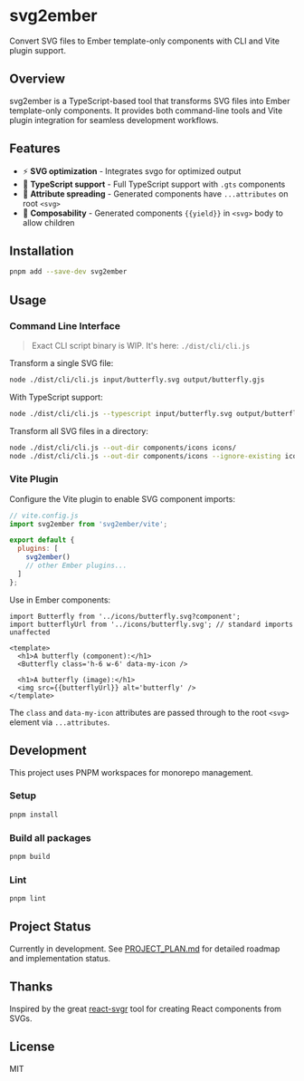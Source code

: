 # svg2ember

Convert SVG files to Ember template-only components with CLI and Vite plugin support.

## Overview

svg2ember is a TypeScript-based tool that transforms SVG files into Ember template-only components. It provides both command-line tools and Vite plugin integration for seamless development workflows.

## Features

- ⚡ **SVG optimization** - Integrates svgo for optimized output  
- 💙 **TypeScript support** - Full TypeScript support with `.gts` components
- 🔧 **Attribute spreading** - Generated components have `...attributes` on root `<svg>`
- 🎨 **Composability** - Generated components `{{yield}}` in `<svg>` body to allow children

## Installation

```bash
pnpm add --save-dev svg2ember
```

## Usage

### Command Line Interface

> Exact CLI script binary is WIP. It's here: `./dist/cli/cli.js`

Transform a single SVG file:
```bash
node ./dist/cli/cli.js input/butterfly.svg output/butterfly.gjs
```

With TypeScript support:
```bash
node ./dist/cli/cli.js --typescript input/butterfly.svg output/butterfly.gts
```

Transform all SVG files in a directory:
```bash
node ./dist/cli/cli.js --out-dir components/icons icons/
node ./dist/cli/cli.js --out-dir components/icons --ignore-existing icons/
```

### Vite Plugin

Configure the Vite plugin to enable SVG component imports:

```js
// vite.config.js
import svg2ember from 'svg2ember/vite';

export default {
  plugins: [
    svg2ember()
    // other Ember plugins...
  ]
};
```

Use in Ember components:
```gts
import Butterfly from '../icons/butterfly.svg?component';
import butterflyUrl from '../icons/butterfly.svg'; // standard imports unaffected

<template>
  <h1>A butterfly (component):</h1>
  <Butterfly class='h-6 w-6' data-my-icon />
  
  <h1>A butterfly (image):</h1>
  <img src={{butterflyUrl}} alt='butterfly' />
</template>
```

The `class` and `data-my-icon` attributes are passed through to the root `<svg>` element via `...attributes`.

## Development

This project uses PNPM workspaces for monorepo management.

### Setup
```bash
pnpm install
```

### Build all packages
```bash
pnpm build
```

### Lint
```bash
pnpm lint
```

## Project Status

Currently in development. See [PROJECT_PLAN.md](./PROJECT_PLAN.md) for detailed roadmap and implementation status.

## Thanks

Inspired by the great [react-svgr](https://react-svgr.com/) tool for creating React components from SVGs.

## License

MIT
